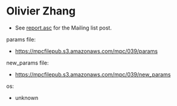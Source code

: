 # Olivier Zhang
* See [report.asc](./report.asc) for the Mailing list post.

params file:
* https://mpcfilepub.s3.amazonaws.com/mpc/039/params

new_params file:
* https://mpcfilepub.s3.amazonaws.com/mpc/039/new_params

os: 
* unknown
